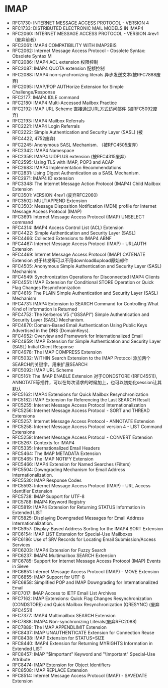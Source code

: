# IMAP
- RFC1730: INTERNET MESSAGE ACCESS PROTOCOL - VERSION 4
- RFC1733: DISTRIBUTED ELECTRONIC MAIL MODELS IN IMAP4
- RFC2060: INTERNET MESSAGE ACCESS PROTOCOL - VERSION 4rev1（废弃前者）
- RFC2061: IMAP4 COMPATIBILITY WITH IMAP2BIS
- RFC2062: Internet Message Access Protocol - Obsolete Syntax: Obsolete Syntax M
- RFC2086: IMAP4 ACL extension  权限控制
- RFC2087: IMAP4 QUOTA extension  配额控制
- RFC2088: IMAP4 non-synchronizing literals 异步发送文本(被RFC7888废弃)
- RFC2095: IMAP/POP AUTHorize Extension for Simple Challenge/Response
- RFC2177: IMAP4 IDLE command
- RFC2180: IMAP4 Multi-Accessed Mailbox Practice
- RFC2192: IMAP URL Scheme 直接通过URL方式访问邮件 (被RFC5092废弃)
- RFC2193: IMAP4 Mailbox Referrals 
- RFC2221: IMAP4 Login Referrals
- RFC2222: Simple Authentication and Security Layer (SASL) (被RFC4422, 4752废弃)
- RFC2245: Anonymous SASL Mechanism. （被RFC4505废弃）
- RFC2342: IMAP4 Namespace 
- RFC2359: IMAP4 UIDPLUS extension (被RFC4315废弃)
- RFC2595: Using TLS with IMAP, POP3 and ACAP
- RFC2683: IMAP4 Implementation Recommendations
- RFC2831: Using Digest Authentication as a SASL Mechanism.
- RFC2971: IMAP4 ID extension
- RFC3348: The Internet Message Action Protocol (IMAP4) Child Mailbox Extension 
- RFC3501: VERSION 4rev1 (废弃RFC2060)
- RFC3502: MULTIAPPEND Extension
- RFC3503: Message Disposition Notification (MDN) profile for Internet Message Access Protocol (IMAP)
- RFC3691: Internet Message Access Protocol (IMAP) UNSELECT command
- RFC4314: IMAP4 Access Control List (ACL) Extension
- RFC4422: Simple Authentication and Security Layer (SASL)
- RFC4466: Collected Extensions to IMAP4 ABNF
- RFC4467: Internet Message Access Protocol (IMAP) - URLAUTH Extension
- RFC4469: Internet Message Access Protocol (IMAP) CATENATE Extension 对于转发等可以不用download&upload原始邮件
- RFC4505: Anonymous Simple Authentication and Security Layer (SASL) Mechanism.
- RFC4549: Synchronization Operations for Disconnected IMAP4 Clients
- RFC4551: IMAP Extension for Conditional STORE Operation or Quick Flag Changes Resynchronization
- RFC4616: The PLAIN Simple Authentication and Security Layer (SASL) Mechanism
- RFC4731: IMAP4 Extension to SEARCH Command for Controlling What Kind of Information Is Returned
- RFC4752: The Kerberos V5 ("GSSAPI") Simple Authentication and Security Layer (SASL) Mechanism.
- RFC4870: Domain-Based Email Authentication Using Public Keys Advertised in the DNS (DomainKeys).
- RFC4952: Overview and Framework for Internationalized Email
- RFC4959: IMAP Extension for Simple Authentication and Security Layer (SASL) Initial Client Response
- RFC4978: The IMAP COMPRESS Extension
- RFC5032: WITHIN Search Extension to the IMAP Protocol  添加两个SEARCH的关键字，用来扩展SEARCH
- RFC5092: IMAP URL Scheme
- RFC5161: The IMAP ENABLE Extension  对于CONDSTORE ([RFC4551]), ANNOTATE等插件，可以在每次请求的时候加上，也可以初始化session让其默认
- RFC5162: IMAP4 Extensions for Quick Mailbox Resynchronization
- RFC5182: IMAP Extension for Referencing the Last SEARCH Result
- RFC5255: Internet Message Access Protocol Internationalization
- RFC5256: Internet Message Access Protocol - SORT and THREAD Extensions
- RFC5257: Internet Message Access Protocol - ANNOTATE Extension
- RFC5258: Internet Message Access Protocol version 4 - LIST Command Extensions
- RFC5259: Internet Message Access Protocol - CONVERT Extension
- RFC5267: Contexts for IMAP4
- RFC5335: Internationalized Email Headers
- RFC5464: The IMAP METADATA Extension
- RFC5465: The IMAP NOTIFY Extension
- RFC5466: IMAP4 Extension for Named Searches (Filters) 
- RFC5504: Downgrading Mechanism for Email Address Internationalization.
- RFC5530: IMAP Response Codes 
- RFC5593: Internet Message Access Protocol (IMAP) - URL Access Identifier Extension
- RFC5738: IMAP Support for UTF-8
- RFC5788: IMAP4 Keyword Registry
- RFC5819: IMAP4 Extension for Returning STATUS Information in Extended LIST
- RFC5825: Displaying Downgraded Messages for Email Address Internationalization.
- RFC5957: Display-Based Address Sorting for the IMAP4 SORT Extension 
- RFC6154: IMAP LIST Extension for Special-Use Mailboxes
- RFC6186: Use of SRV Records for Locating Email Submission/Access Services
- RFC6203: IMAP4 Extension for Fuzzy Search 
- RFC6237: IMAP4 Multimailbox SEARCH Extension
- RFC6785: Support for Internet Message Access Protocol (IMAP) Events in Sieve
- RFC6851: Internet Message Access Protocol (IMAP) - MOVE Extension 
- RFC6855: IMAP Support for UTF-8
- RFC6858: Simplified POP and IMAP Downgrading for Internationalized Email
- RFC7017: IMAP Access to IETF Email List Archives
- RFC7162: IMAP Extensions: Quick Flag Changes Resynchronization (CONDSTORE) and Quick Mailbox Resynchronization (QRESYNC) (废弃RFC4551)
- RFC7377: IMAP4 Multimailbox SEARCH Extension
- RFC7888: IMAP4 Non-synchronizing Literals(废弃RFC2088)
- RFC7889: The IMAP APPENDLIMIT Extension
- RFC8437: IMAP UNAUTHENTICATE Extension for Connection Reuse
- RFC8438: IMAP Extension for STATUS=SIZE 
- RFC8440: IMAP4 Extension for Returning MYRIGHTS Information in Extended LIST
- RFC8457: IMAP "$Important" Keyword and "\Important" Special-Use Attribute
- RFC8474: IMAP Extension for Object Identifiers
- RFC8508: IMAP REPLACE Extension
- RFC8514: Internet Message Access Protocol (IMAP) - SAVEDATE Extension

